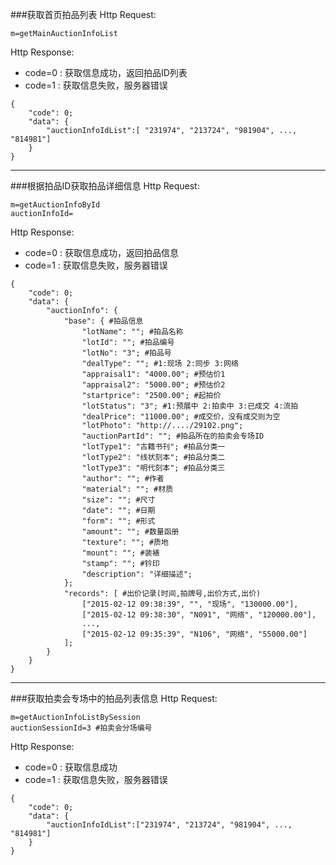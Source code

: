 ###<a name="1">获取首页拍品列表</a>
Http Request: 

```
m=getMainAuctionInfoList
```
Http Response:

- code=0 : 获取信息成功，返回拍品ID列表
- code=1 : 获取信息失败，服务器错误

``` 
{ 
    "code": 0;
    "data": {
    	"auctionInfoIdList":[ "231974", "213724", "981904", ..., "814981"]
	}
}
```
---
###<a name="2">根据拍品ID获取拍品详细信息</a>
Http Request: 

```
m=getAuctionInfoById
auctionInfoId=
```
Http Response:

- code=0 : 获取信息成功，返回拍品信息
- code=1 : 获取信息失败，服务器错误

``` 
{ 
    "code": 0;
    "data": {
    	"auctionInfo": {
    		"base": { #拍品信息
    			"lotName": ""; #拍品名称
    			"lotId": ""; #拍品编号
    			"lotNo": "3"; #拍品号
    			"dealType": ""; #1:现场 2:同步 3:网络
				"appraisal1": "4000.00"; #预估价1
				"appraisal2": "5000.00"; #预估价2
				"startprice": "2500.00"; #起拍价
				"lotStatus": "3"; #1:预展中 2:拍卖中 3:已成交 4:流拍 
				"dealPrice": "11000.00"; #成交价，没有成交则为空
				"lotPhoto": "http://..../29102.png";
    			"auctionPartId": ""; #拍品所在的拍卖会专场ID
    			"lotType1": "古籍书刊"; #拍品分类一
    			"lotType2": "线状刻本"; #拍品分类二
    			"lotType3": "明代刻本"; #拍品分类三
				"author": ""; #作者
				"material": ""; #材质
				"size": ""; #尺寸
				"date": ""; #日期
				"form": ""; #形式
				"amount": ""; #数量函册
				"texture": ""; #质地
				"mount": ""; #装裱
				"stamp": ""; #钤印
    			"description": "详细描述";
    		};    		
    		"records": [ #出价记录(时间,拍牌号,出价方式,出价)
    			["2015-02-12 09:38:39", "", "现场", "130000.00"],
    			["2015-02-12 09:38:30", "N091", "网络", "120000.00"],
    			...,
    			["2015-02-12 09:35:39", "N106", "网络", "55000.00"]
    		]; 	
    	}
	}
}
```
---
###<a name="3">获取拍卖会专场中的拍品列表信息</a>
Http Request: 

```
m=getAuctionInfoListBySession
auctionSessionId=3 #拍卖会分场编号
```
Http Response:

- code=0 : 获取信息成功
- code=1 : 获取信息失败，服务器错误

``` 
{ 
    "code": 0;
    "data": {
    	"auctionInfoIdList":["231974", "213724", "981904", ..., "814981"]
	}
} 
```
